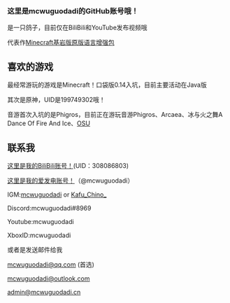 ### 这里是mcwuguodadi的GitHub账号哦！

是一只鸽子，目前仅在BiliBili和YouTube发布视频哦

代表作[Minecraft基岩版原版语言增强包](https://github.com/mcwuguodadi/Minecraft-Bedrock-Edition-Language-Enhancement-Pack)
## 喜欢的游戏

最经常游玩的游戏是Minecraft！口袋版0.14入坑，目前主要活动在Java版

其次是原神，UID是199749302哦！

音游首次入坑的是Phigros，目前正在游玩音游Phigros、Arcaea、冰与火之舞A Dance Of Fire And Ice、[OSU](https://osu.ppy.sh/users/25092347)
## 联系我
[这里是我的BiliBili账号！](https://space.bilibili.com/308086803)(UID：308086803)

[这里是我的爱发电账号！](https://afdian.net/@mcwuguodadi)（@mcwuguodadi）

IGM:[mcwuguodadi](https://namemc.com/profile/mcwuguodadi) or [Kafu_Chino_](https://namemc.com/profile/Kafu_Chino_)

Discord:mcwuguodadi#8969

Youtube:mcwuguodadi

XboxID:mcwuguodadi

或者是发送邮件给我

mcwuguodadi@qq.com (首选)

mcwuguodadi@outlook.com

admin@mcwuguodadi.cn
